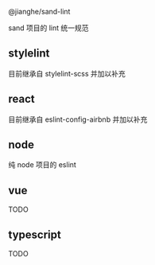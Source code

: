 @jianghe/sand-lint

sand 项目的 lint 统一规范

## stylelint

目前继承自 stylelint-scss 并加以补充

## react

目前继承自 eslint-config-airbnb 并加以补充

## node

纯 node 项目的 eslint

## vue

TODO

## typescript

TODO
